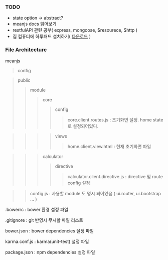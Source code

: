 ### TODO
* state option -> abstract?
* meanjs docs 읽어보기
* restfulAPI 관련 공부( express, mongoose, $resourece, $http )
* 집 컴퓨터에 하루패드 설치하기( [다운로드](http://pad.haroopress.com/user.html) )

### File Architecture
meanjs
>config

>public
>>module
>>>core
>>>>config
>>>>>core.client.routes.js : 초기화면 설정. home state 로 설정되어있다.

>>>>views
>>>>>home.client.view.html : 현재 초기화면 파일

>>>calculator
>>>>directive
>>>>>calculator.client.directive.js	: directive 및 route config 설정

>>config.js	: 사용할 module 도 명시 되어있음.( ui.router, ui.bootstrap ... )

.bowerrc		: bower 환경 설정 파일

.gitignore		: git 반영시 무시할 파일 리스트

bower.json		: bower dependencies 설정 파일

karma.conf.js	: karma(unit-test) 설정 파일

package.json	: npm dependencies 설정 파일
